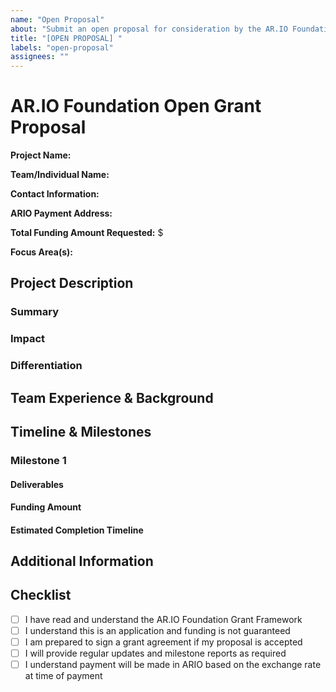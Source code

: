 ```yaml
---
name: "Open Proposal"
about: "Submit an open proposal for consideration by the AR.IO Foundation Grants Committee"
title: "[OPEN PROPOSAL] "
labels: "open-proposal"
assignees: ""
---
```


# AR.IO Foundation Open Grant Proposal

**Project Name:**
<!-- Provide a clear, concise name for your project -->

**Team/Individual Name:**  
<!-- Name of individual or entity submitting the proposal -->

**Contact Information:**  
<!-- Email for primary point of contact -->

**ARIO Payment Address:**  
<!-- Wallet address where grant funds should be sent -->

**Total Funding Amount Requested:** $  
<!-- Amount in USD, will be converted to ARIO at time of payment -->

**Focus Area(s):**  
<!-- Select all that apply:
- Developer Experience
- Integrations
- Search and Discovery
- Gateway Infrastructure and specialized implementations
- Community and Education
-->

## Project Description

### Summary
<!-- Provide a brief (1-2 paragraph) summary of your project -->

### Impact
<!-- Explain how this project will positively impact the AR.IO Ecosystem -->
<!-- Who is the target audience for your proposal and how are you planning to engage them? -->
<!-- How will you measure the success of this project? What KPIs or metrics will you use? -->

### Differentiation
<!-- How is your approach different/better than existing solutions (if any)? -->

## Team Experience & Background

<!-- Describe the relevant experience of each team member as it relates to this project -->
<!-- For Medium and Large grant requests, please include links to previous work or GitHub profiles -->

## Timeline & Milestones

<!-- Break down your project into clear milestones with deliverables and estimated completion dates -->
<!-- For Medium and Large grants, payment will be made upon completion of each milestone -->
<!-- Please copy and paste the sections below and complete for each milestone -->

### Milestone 1

#### Deliverables

#### Funding Amount

#### Estimated Completion Timeline


## Additional Information

<!-- Any additional information that you think would be helpful for the Grants Committee -->

## Checklist

- [ ] I have read and understand the AR.IO Foundation Grant Framework
- [ ] I understand this is an application and funding is not guaranteed
- [ ] I am prepared to sign a grant agreement if my proposal is accepted
- [ ] I will provide regular updates and milestone reports as required
- [ ] I understand payment will be made in ARIO based on the exchange rate at time of payment
